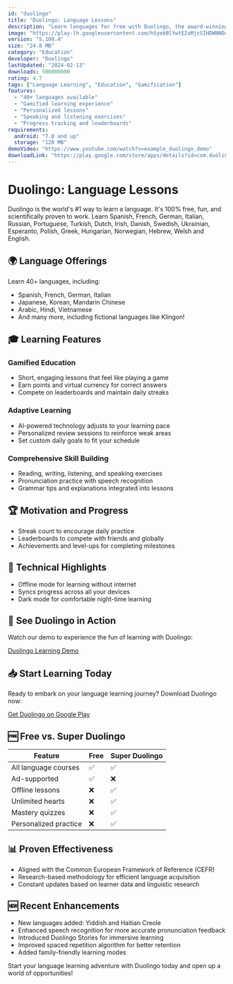 ```yaml
---
id: "duolingo"
title: "Duolingo: Language Lessons"
description: "Learn languages for free with Duolingo, the award-winning educational app. Practice your speaking, reading, listening, and writing skills while playing a game!"
image: "https://play-lh.googleusercontent.com/hSyebBlYwtE2aMjzSIHDWNNOce2hcqZiTbWVYBbXZCj3FfzN76O7m9FEyFPfCG4vRg=w240-h480-rw"
version: "5.109.4"
size: "24.8 MB"
category: "Education"
developer: "Duolingo"
lastUpdated: "2024-02-13"
downloads: 500000000
rating: 4.7
tags: ["Language Learning", "Education", "Gamification"]
features:
  - "40+ languages available"
  - "Gamified learning experience"
  - "Personalized lessons"
  - "Speaking and listening exercises"
  - "Progress tracking and leaderboards"
requirements:
  android: "7.0 and up"
  storage: "120 MB"
demoVideo: "https://www.youtube.com/watch?v=example_duolingo_demo"
downloadLink: "https://play.google.com/store/apps/details?id=com.duolingo"
---
```


# Duolingo: Language Lessons

Duolingo is the world's #1 way to learn a language. It's 100% free, fun, and scientifically proven to work. Learn Spanish, French, German, Italian, Russian, Portuguese, Turkish, Dutch, Irish, Danish, Swedish, Ukrainian, Esperanto, Polish, Greek, Hungarian, Norwegian, Hebrew, Welsh and English.

## 🌍 Language Offerings

Learn 40+ languages, including:
- Spanish, French, German, Italian
- Japanese, Korean, Mandarin Chinese
- Arabic, Hindi, Vietnamese
- And many more, including fictional languages like Klingon!

## 🎓 Learning Features

### Gamified Education
- Short, engaging lessons that feel like playing a game
- Earn points and virtual currency for correct answers
- Compete on leaderboards and maintain daily streaks

### Adaptive Learning
- AI-powered technology adjusts to your learning pace
- Personalized review sessions to reinforce weak areas
- Set custom daily goals to fit your schedule

### Comprehensive Skill Building
- Reading, writing, listening, and speaking exercises
- Pronunciation practice with speech recognition
- Grammar tips and explanations integrated into lessons

## 🏆 Motivation and Progress

- Streak count to encourage daily practice
- Leaderboards to compete with friends and globally
- Achievements and level-ups for completing milestones

## 📱 Technical Highlights

- Offline mode for learning without internet
- Syncs progress across all your devices
- Dark mode for comfortable night-time learning

## 🎥 See Duolingo in Action

Watch our demo to experience the fun of learning with Duolingo:

[Duolingo Learning Demo](https://www.youtube.com/watch?v=example_duolingo_demo)

## 📥 Start Learning Today

Ready to embark on your language learning journey? Download Duolingo now:

[Get Duolingo on Google Play](https://play.google.com/store/apps/details?id=com.duolingo)

## 🆓 Free vs. Super Duolingo

| Feature | Free | Super Duolingo |
|---------|------|----------------|
| All language courses | ✅ | ✅ |
| Ad-supported | ✅ | ❌ |
| Offline lessons | ❌ | ✅ |
| Unlimited hearts | ❌ | ✅ |
| Mastery quizzes | ❌ | ✅ |
| Personalized practice | ❌ | ✅ |

## 📊 Proven Effectiveness

- Aligned with the Common European Framework of Reference (CEFR)
- Research-based methodology for efficient language acquisition
- Constant updates based on learner data and linguistic research

## 🆕 Recent Enhancements

- New languages added: Yiddish and Haitian Creole
- Enhanced speech recognition for more accurate pronunciation feedback
- Introduced Duolingo Stories for immersive learning
- Improved spaced repetition algorithm for better retention
- Added family-friendly learning modes

Start your language learning adventure with Duolingo today and open up a world of opportunities!

